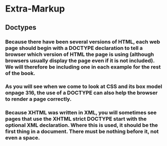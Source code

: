 # Extra-Markup
## Doctypes
### Because there have been several versions of HTML, each web page should begin with a DOCTYPE declaration to tell a browser which version of HTML the page is using (although browsers usually display the page even if it is not included). We will therefore be including one in each example for the rest of the book.
### As you will see when we come to look at CSS and its box model onpage 316, the use of a DOCTYPE can also help the browser to render a page correctly.
### Because XHTML was written in XML, you will sometimes see pages that use the XHTML strict DOCTYPE start with the optional XML declaration. Where this is used, it should be the first thing in a document. There must be nothing before it, not even a space.
